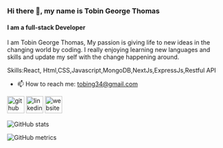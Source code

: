 ### Hi there 👋, my name is Tobin George Thomas
#### I am a full-stack Developer
I am Tobin George Thomas, My passion is giving life to new ideas in the changing world by coding. I really enjoying learning new languages and skills and update my self with the change happening around.


Skills:React, Html,CSS,Javascript,MongoDB,NextJs,ExpressJs,Restful API
- 📫 How to reach me: tobing34@gmail.com


[<img src='https://cdn.jsdelivr.net/npm/simple-icons@3.0.1/icons/github.svg' alt='github' height='40'>](https://github.com/tobing34)  [<img src='https://cdn.jsdelivr.net/npm/simple-icons@3.0.1/icons/linkedin.svg' alt='linkedin' height='40'>](https://www.linkedin.com/in/tobin-george-thomas-030510168/)  [<img src='https://cdn.jsdelivr.net/npm/simple-icons@3.0.1/icons/icloud.svg' alt='website' height='40'>](https://www.tobingeorgethomas.com)  

![GitHub stats](https://github-readme-stats.vercel.app/api?username=tobing34&show_icons=true)  

![GitHub metrics](https://metrics.lecoq.io/tobing34)  





